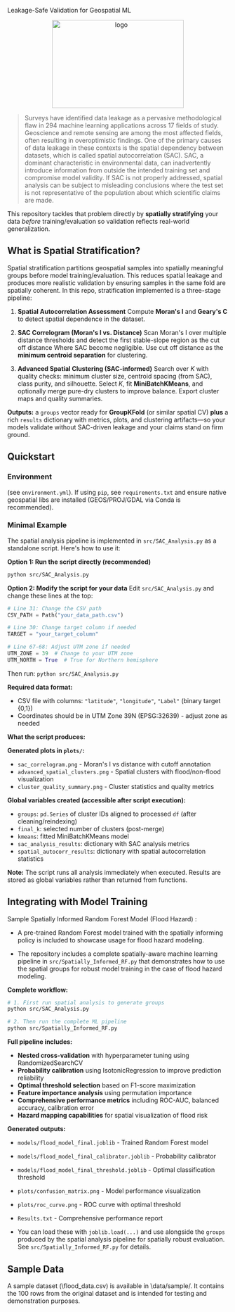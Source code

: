 Leakage-Safe Validation for Geospatial ML

<p align="center">
<img width="300" height="200" alt="logo" src="https://github.com/user-attachments/assets/9e5d69ec-c477-452a-bcf3-a5696241b853" />
</p>

> Surveys have identified data leakage as a pervasive methodological flaw in 294 machine learning applications across 17 fields of study. Geoscience and remote sensing are among the most affected fields, often resulting in overoptimistic findings. One of the primary causes of data leakage in these contexts is the spatial dependency between datasets, which is called spatial autocorrelation (SAC).
> SAC, a dominant characteristic in environmental data, can inadvertently introduce information from outside the intended training set and compromise model validity. If SAC is not properly addressed, spatial analysis can be subject to misleading conclusions where the test set is not representative of the population about which scientific claims are made.

This repository tackles that problem directly by **spatially stratifying** your data *before* training/evaluation so validation reflects real-world generalization.

## What is Spatial Stratification?

Spatial stratification partitions geospatial samples into spatially meaningful groups before model training/evaluation. This reduces spatial leakage and produces more realistic validation by ensuring samples in the same fold are spatially coherent. In this repo, stratification implemented is a three-stage pipeline:


1. **Spatial Autocorrelation Assessment**
   Compute **Moran's I** and **Geary's C** to detect spatial dependence in the dataset.

2. **SAC Correlogram (Moran's I vs. Distance)**
   Scan Moran's I over multiple distance thresholds and detect the first stable-slope region as the cut off distance Where SAC become negligible. Use cut off distance as the **minimum centroid separation** for clustering.

3. **Advanced Spatial Clustering (SAC-informed)**
   Search over *K* with quality checks: minimum cluster size, centroid spacing (from SAC), class purity, and silhouette. Select *K*, fit **MiniBatchKMeans**, and optionally merge pure-dry clusters to improve balance. Export cluster maps and quality summaries.


**Outputs:** a `groups` vector ready for **GroupKFold** (or similar spatial CV) **plus** a rich `results` dictionary with metrics, plots, and clustering artifacts—so your models validate without SAC-driven leakage and your claims stand on firm ground.

## Quickstart

### Environment
(see `environment.yml`). If using `pip`, see `requirements.txt` and ensure native geospatial libs are installed (GEOS/PROJ/GDAL via Conda is recommended).

### Minimal Example

The spatial analysis pipeline is implemented in `src/SAC_Analysis.py` as a standalone script. Here's how to use it:

**Option 1: Run the script directly (recommended)**
```bash
python src/SAC_Analysis.py
```

**Option 2: Modify the script for your data**
Edit `src/SAC_Analysis.py` and change these lines at the top:
```python
# Line 31: Change the CSV path
CSV_PATH = Path("your_data_path.csv")

# Line 30: Change target column if needed  
TARGET = "your_target_column"

# Line 67-68: Adjust UTM zone if needed
UTM_ZONE = 39  # Change to your UTM zone
UTM_NORTH = True  # True for Northern hemisphere
```

Then run: `python src/SAC_Analysis.py`

**Required data format:**
- CSV file with columns: `"latitude"`, `"longitude"`, `"Label"` (binary target {0,1})
- Coordinates should be in UTM Zone 39N (EPSG:32639) - adjust zone as needed

**What the script produces:**

**Generated plots in `plots/`:**
- `sac_correlogram.png` - Moran's I vs distance with cutoff annotation
- `advanced_spatial_clusters.png` - Spatial clusters with flood/non-flood visualization
- `cluster_quality_summary.png` - Cluster statistics and quality metrics

**Global variables created (accessible after script execution):**
- `groups`: `pd.Series` of cluster IDs aligned to processed `df` (after cleaning/reindexing)
- `final_k`: selected number of clusters (post-merge)
- `kmeans`: fitted MiniBatchKMeans model
- `sac_analysis_results`: dictionary with SAC analysis metrics
- `spatial_autocorr_results`: dictionary with spatial autocorrelation statistics

**Note:** The script runs all analysis immediately when executed. Results are stored as global variables rather than returned from functions.



## Integrating with Model Training
Sample Spatially Informed Random Forest Model (Flood Hazard) : 
- A pre-trained Random Forest model trained with the spatially informing policy is included to showcase usage for flood hazard modeling.

- The repository includes a complete spatially-aware machine learning pipeline in `src/Spatially_Informed_RF.py` that demonstrates how to use the spatial groups for robust model training in the case of flood hazard modeling.

**Complete workflow:**
```bash
# 1. First run spatial analysis to generate groups
python src/SAC_Analysis.py

# 2. Then run the complete ML pipeline
python src/Spatially_Informed_RF.py
```

**Full pipeline includes:**
- **Nested cross-validation** with hyperparameter tuning using RandomizedSearchCV
- **Probability calibration** using IsotonicRegression to improve prediction reliability
- **Optimal threshold selection** based on F1-score maximization
- **Feature importance analysis** using permutation importance
- **Comprehensive performance metrics** including ROC-AUC, balanced accuracy, calibration error
- **Hazard mapping capabilities** for spatial visualization of flood risk

**Generated outputs:**
- `models/flood_model_final.joblib` - Trained Random Forest model
- `models/flood_model_final_calibrator.joblib` - Probability calibrator
- `models/flood_model_final_threshold.joblib` - Optimal classification threshold
- `plots/confusion_matrix.png` - Model performance visualization
- `plots/roc_curve.png` - ROC curve with optimal threshold
- `Results.txt` - Comprehensive performance report

- You can load these with `joblib.load(...)` and use alongside the `groups` produced by the spatial analysis pipeline for spatially robust evaluation. See `src/Spatially_Informed_RF.py` for details. 

## Sample Data
A sample dataset (\flood_data.csv\) is available in \data/sample/\. It contains the 100 rows from the original dataset and is intended for testing and demonstration purposes.